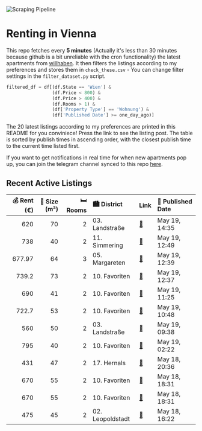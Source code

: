 ![Scraping Pipeline](https://github.com/AthomsG/renting-in-vienna/actions/workflows/run_pipeline.yml/badge.svg)


# Renting in Vienna

This repo fetches every **5 minutes** (Actually it's less than 30 minutes because github is a bit unreliable with the cron functionality) the latest apartments from [willhaben](https://www.willhaben.at/).
It then filters the listings according to my preferences and stores them in `check_these.csv` - You can change filter settings in the `filter_dataset.py` script.

```python
filtered_df = df[(df.State == 'Wien') & 
                 (df.Price < 800) &
                 (df.Price > 400) &
                 (df.Rooms > 1) &
                 (df['Property Type'] == 'Wohnung') &
                 (df['Published Date'] >= one_day_ago)]
```

The 20 latest listings according to my preferences are printed in this README for you conviniece! Press the link to see the listing post.
The table is sorted by publish times in ascending order, with the closest publish time to the current time listed first.

If you want to get notifications in real time for when new apartments pop up, you can join the telegram channel synced to this repo [here](https://t.me/+1HPAYOf5BSsyNTlk).

## Recent Active Listings

|   💰 Rent (€) |   📏 Size (m²) |   🛏️ Rooms | 🏙️ District      | Link                                                                                                                                                                                         | 📅 Published Date   |
|-------------:|--------------:|-----------:|:-----------------|:---------------------------------------------------------------------------------------------------------------------------------------------------------------------------------------------|:-------------------|
|       620    |            70 |          2 | 03. Landstraße   | [🔗](https://www.willhaben.at/iad/immobilien/d/mietwohnungen/wien/wien-1030-landstra%C3%9Fe/wohnung-vermieten-1322070831/)                                                                    | May 19, 14:35      |
|       738    |            40 |          2 | 11. Simmering    | [🔗](https://www.willhaben.at/iad/immobilien/d/mietwohnungen/wien/wien-1110-simmering/%2A%2A%2A%2A%2Akleine-mietwohnung-mit-balkon%2A%2A%2A%2A%2A-1650789805/)                                | May 19, 12:49      |
|       677.97 |            64 |          3 | 05. Margareten   | [🔗](https://www.willhaben.at/iad/immobilien/d/mietwohnungen/wien/wien-1050-margareten/sehr-sch%C3%B6ne-gem%C3%BCtliche-und-gut-geschnittene-3-zimmerwohnung-in-zentraler-lage%21-836673910/) | May 19, 12:39      |
|       739.2  |            73 |          2 | 10. Favoriten    | [🔗](https://www.willhaben.at/iad/immobilien/d/mietwohnungen/wien/wien-1100-favoriten/altbaumietwohnung-nahe-quellenplatz-1776713867/)                                                        | May 19, 12:37      |
|       690    |            41 |          2 | 10. Favoriten    | [🔗](https://www.willhaben.at/iad/immobilien/d/mietwohnungen/wien/wien-1100-favoriten/helle-zwei-zimmer-wohnung-im-trostviertel-10.-bezirk-976137687/)                                        | May 19, 11:25      |
|       722.7  |            53 |          2 | 10. Favoriten    | [🔗](https://www.willhaben.at/iad/immobilien/d/mietwohnungen/wien/wien-1100-favoriten/kernsanierte-top-wohnung---alles-neu---n%C3%A4he-amalienbad-1092019382/)                                | May 19, 10:48      |
|       560    |            50 |          2 | 03. Landstraße   | [🔗](https://www.willhaben.at/iad/immobilien/d/mietwohnungen/wien/wien-1030-landstra%C3%9Fe/direktvergabe-gemeindewohnung-%5Bvmd-31.01.2025%5D-2137780015/)                                   | May 19, 09:38      |
|       795    |            40 |          2 | 10. Favoriten    | [🔗](https://www.willhaben.at/iad/immobilien/d/mietwohnungen/wien/wien-1100-favoriten/wundersch%C3%B6ne-2-zimmer-wohnung-in-top-lage-1395567074/)                                             | May 19, 02:22      |
|       431    |            47 |          2 | 17. Hernals      | [🔗](https://www.willhaben.at/iad/immobilien/d/mietwohnungen/wien/wien-1170-hernals/gemeindewohnung-in-1170-wien-ab-1.11.25-verf%C3%BCgbar-1399543007/)                                       | May 18, 20:36      |
|       670    |            55 |          2 | 10. Favoriten    | [🔗](https://www.willhaben.at/iad/immobilien/d/mietwohnungen/wien/wien-1100-favoriten/2-zimmer-wohnung-1435747819/)                                                                           | May 18, 18:31      |
|       670    |            55 |          2 | 10. Favoriten    | [🔗](https://www.willhaben.at/iad/immobilien/d/mietwohnungen/wien/wien-1100-favoriten/2-zimmer-wohnung-1435747819/)                                                                           | May 18, 18:31      |
|       475    |            45 |          2 | 02. Leopoldstadt | [🔗](https://www.willhaben.at/iad/immobilien/d/mietwohnungen/wien/wien-1020-leopoldstadt/%28reserviert%29-gemeindewohnung-direktvergabe-1059583952/)                                          | May 18, 16:22      |

